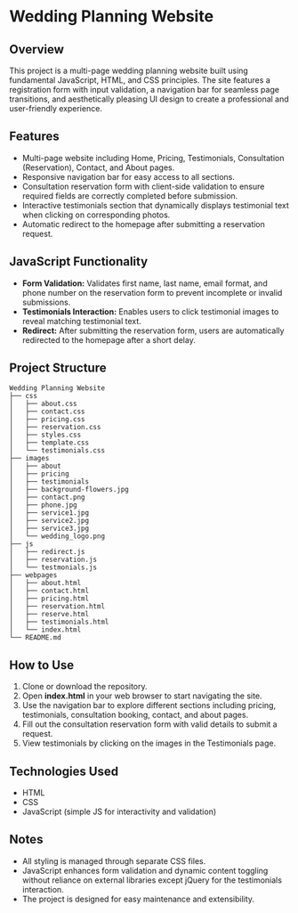 # Wedding Planning Website

## Overview
This project is a multi-page wedding planning website built using fundamental JavaScript, HTML, and CSS principles. The site features a registration form with input validation, a navigation bar for seamless page transitions, and aesthetically pleasing UI design to create a professional and user-friendly experience.

## Features
- Multi-page website including Home, Pricing, Testimonials, Consultation (Reservation), Contact, and About pages.
- Responsive navigation bar for easy access to all sections.
- Consultation reservation form with client-side validation to ensure required fields are correctly completed before submission.
- Interactive testimonials section that dynamically displays testimonial text when clicking on corresponding photos.
- Automatic redirect to the homepage after submitting a reservation request.

## JavaScript Functionality
- **Form Validation:** Validates first name, last name, email format, and phone number on the reservation form to prevent incomplete or invalid submissions.
- **Testimonials Interaction:** Enables users to click testimonial images to reveal matching testimonial text.
- **Redirect:** After submitting the reservation form, users are automatically redirected to the homepage after a short delay.

## Project Structure

```
Wedding Planning Website
├── css
│   ├── about.css
│   ├── contact.css
│   ├── pricing.css
│   ├── reservation.css
│   ├── styles.css
│   ├── template.css
│   └── testimonials.css
├── images
│   ├── about
│   ├── pricing
│   ├── testimonials
│   ├── background-flowers.jpg
│   ├── contact.png
│   ├── phone.jpg
│   ├── service1.jpg
│   ├── service2.jpg
│   ├── service3.jpg
│   └── wedding_logo.png
├── js
│   ├── redirect.js
│   ├── reservation.js
│   └── testmonials.js
├── webpages
│   ├── about.html
│   ├── contact.html
│   ├── pricing.html
│   ├── reservation.html
│   ├── reserve.html
│   ├── testimonials.html
│   └── index.html
└── README.md
```

## How to Use
1. Clone or download the repository.
2. Open **index.html** in your web browser to start navigating the site.
3. Use the navigation bar to explore different sections including pricing, testimonials, consultation booking, contact, and about pages.
4. Fill out the consultation reservation form with valid details to submit a request.
5. View testimonials by clicking on the images in the Testimonials page.

## Technologies Used
- HTML
- CSS
- JavaScript (simple JS for interactivity and validation)

## Notes
- All styling is managed through separate CSS files.
- JavaScript enhances form validation and dynamic content toggling without reliance on external libraries except jQuery for the testimonials interaction.
- The project is designed for easy maintenance and extensibility.
